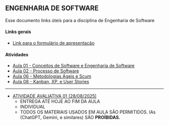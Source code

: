 ## ENGENHARIA DE SOFTWARE

Esse documento links úteis para a disciplina de Engenharia de Software

#### Links gerais
- [Link para o formulário de apresentação](https://forms.gle/sZVXma9npwhqdnJY8)


#### Atividades

- [Aula 01 - Conceitos de Software e Engenharia de Software](https://forms.gle/KxHZWNUJGJYCL4pF7)
- [Aula 02 - Processo de Software](https://forms.gle/m4cpe4dsjg9U45Qa7)
- [Aula 06 - Metodologias Ágeis e Scum](https://forms.gle/7b5nKpjiUXi8N7mH8)
- [Aula 08 - Kanban, XP, e User Stories](https://forms.gle/QZVt6w9NGbuunN759)
--- 

- [ATIVIDADE AVALIATIVA 01 (28/08/2025)](https://forms.gle/LXXNbEQ9yyCk1kQy8)
    + ENTREGA ATÉ HOJE AO FIM DA AULA
    + INDIVIDUAL
    + TODOS OS MATERIAIS USADOS EM AULA SÃO PERMITIDOS. IAs (ChatGPT, Gemini, e similares) SÃO **PROÍBIDAS.** 

